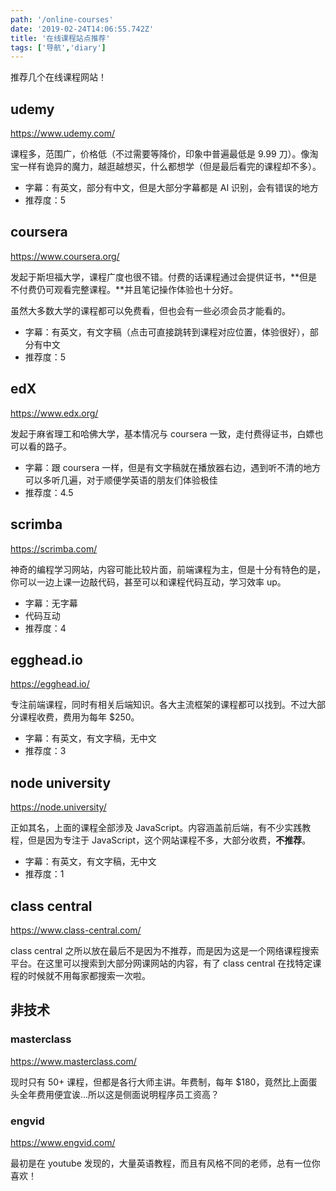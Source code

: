 ```yaml
---
path: '/online-courses'
date: '2019-02-24T14:06:55.742Z'
title: '在线课程站点推荐'
tags: ['导航','diary']
---
```


推荐几个在线课程网站！

## udemy

https://www.udemy.com/

课程多，范围广，价格低（不过需要等降价，印象中普遍最低是 9.99 刀）。像淘宝一样有诡异的魔力，越逛越想买，什么都想学（但是最后看完的课程却不多）。

- 字幕：有英文，部分有中文，但是大部分字幕都是 AI 识别，会有错误的地方
- 推荐度：5

## coursera

https://www.coursera.org/

发起于斯坦福大学，课程广度也很不错。付费的话课程通过会提供证书，**但是不付费仍可观看完整课程。**并且笔记操作体验也十分好。

虽然大多数大学的课程都可以免费看，但也会有一些必须会员才能看的。

- 字幕：有英文，有文字稿（点击可直接跳转到课程对应位置，体验很好），部分有中文
- 推荐度：5

## edX

https://www.edx.org/

发起于麻省理工和哈佛大学，基本情况与 coursera 一致，走付费得证书，白嫖也可以看的路子。

- 字幕：跟 coursera 一样，但是有文字稿就在播放器右边，遇到听不清的地方可以多听几遍，对于顺便学英语的朋友们体验极佳
- 推荐度：4.5

## scrimba

https://scrimba.com/

神奇的编程学习网站，内容可能比较片面，前端课程为主，但是十分有特色的是，你可以一边上课一边敲代码，甚至可以和课程代码互动，学习效率 up。

- 字幕：无字幕
- 代码互动
- 推荐度：4

## egghead.io

https://egghead.io/

专注前端课程，同时有相关后端知识。各大主流框架的课程都可以找到。不过大部分课程收费，费用为每年 \$250。

- 字幕：有英文，有文字稿，无中文
- 推荐度：3

## node university

https://node.university/

正如其名，上面的课程全部涉及 JavaScript。内容涵盖前后端，有不少实践教程，但是因为专注于 JavaScript，这个网站课程不多，大部分收费，**不推荐**。

- 字幕：有英文，有文字稿，无中文
- 推荐度：1

## class central

https://www.class-central.com/

class central 之所以放在最后不是因为不推荐，而是因为这是一个网络课程搜索平台。在这里可以搜索到大部分网课网站的内容，有了 class central 在找特定课程的时候就不用每家都搜索一次啦。

## 非技术

### masterclass

https://www.masterclass.com/

现时只有 50+ 课程，但都是各行大师主讲。年费制，每年 \$180，竟然比上面蛋头全年费用便宜诶...所以这是侧面说明程序员工资高？

### engvid

https://www.engvid.com/

最初是在 youtube 发现的，大量英语教程，而且有风格不同的老师，总有一位你喜欢！